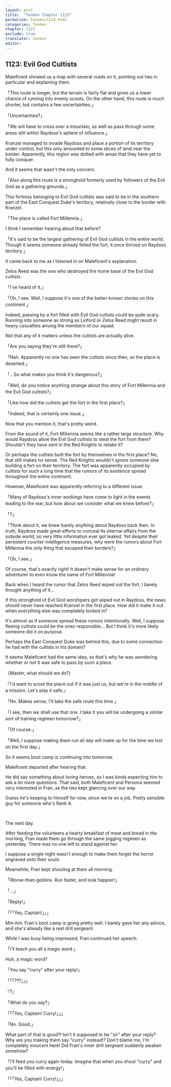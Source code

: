 ```yaml
---
layout: post
title:  "TenKen Chapter 1123"
permalink: Tenken/1123.html
categories: TenKen
chapter: 1123
exclude: true
translator: Seeker
editor: 
---
```

<h2>1123: Evil God Cultists</h2>

Maleficent showed us a map with several roads on it, pointing out two in particular and explaining them.

「This route is longer, but the terrain is fairly flat and gives us a lower chance of running into enemy scouts. On the other hand, this route is much shorter, but contains a few uncertainties.」

「Uncertainties?」

「We will have to cross over a mountain, as well as pass through some areas still within Raydoss's sphere of influence.」

Kranzel managed to invade Raydoss and place a portion of its territory under control, but this only amounted to some slices of land near the border. Apparently, this region was dotted with areas that they have yet to fully conquer.

And it seems that wasn't the only concern.

「Also along this route is a stronghold formerly used by followers of the Evil God as a gathering grounds.」

This fortress belonging to Evil God cultists was said to be in the southern part of the East Conquest Duke's territory, relatively close to the border with Kranzel.

「The place is called Fort Millennia.」

I think I remember hearing about that before?

「It's said to be the largest gathering of Evil God cultists in the entire world. Though it seems someone already felled the fort, it once thrived on Raydoss territory.」

It came back to me as I listened in on Maleficent's explanation.

Zelos Reed was the one who destroyed the home base of the Evil God cultists.

「I've heard of it.」

「Oh, I see. Well, I suppose it's one of the better-known stories on this continent.」

Indeed, passing by a fort filled with Evil God cultists could be quite scary. Running into someone as strong as Linford or Zelos Reed might result in heavy casualties among the members of our squad.

Not that any of it matters unless the cultists are actually alive.

「Are you saying they're still there?」

「Nah. Apparently no one has seen the cultists since then, so the place is deserted.」

「...So what makes you think it's dangerous?」

「Well, do you notice anything strange about this story of Fort Millennia and the Evil God cultists?」

「Like how did the cultists get the fort in the first place?」

「Indeed, that is certainly one issue.」

Now that you mention it, that's pretty weird.

From the sound of it, Fort Millennia seems like a rather large structure. Why would Raydoss allow the Evil God cultists to steal the fort from them? Shouldn't they have sent in the Red Knights to retake it?

Or perhaps the cultists built the fort by themselves in the first place? No, that still makes no sense. The Red Knights wouldn't ignore someone else building a fort on their territory. The fort was apparently occupied by cultists for such a long time that the rumors of its existence spread throughout the entire continent.

However, Maleficent was apparently referring to a different issue.

「Many of Raydoss's inner workings have come to light in the events leading to the war, but how about we consider what we knew before?」

「?」

「Think about it, we knew barely anything about Raydoss back then. In truth, Raydoss made great efforts to conceal its internal affairs from the outside world, so very little information ever got leaked. Yet despite their persistent counter-intelligence measures, why were the rumors about Fort Millennia the only thing that escaped their borders?」

「Oh, I see.」

Of course, that's exactly right! It doesn't make sense for an ordinary adventurer to even know the name of Fort Millennia!

Back when I heard the rumor that Zelos Reed wiped out the fort, I barely thought anything of it...

If this stronghold of Evil God worshipers got wiped out in Raydoss, the news should never have reached Kranzel in the first place. How did it make it out when everything else was completely locked in?

It's almost as if someone spread these rumors intentionally. Well, I suppose fleeing cultists could be the ones responsible... But I think it's more likely someone did it on purpose.

Perhaps the East Conquest Duke was behind this, due to some connection he had with the cultists in his domain?

It seems Maleficent had the same idea, so that's why he was wondering whether or not it was safe to pass by such a place.

（Master, what should we do?）

『I'd want to scout the place out if it was just us, but we're in the middle of a mission. Let's play it safe.』

「Nn. Makes sense, I'll take the safe route this time.」

「I see, then we shall use that one. I take it you will be undergoing a similar sort of training regimen tomorrow?」

「Of course.」

「Well, I suppose making them run all day will make up for the time we lost on the first day.」

So it seems boot camp is continuing into tomorrow.

Maleficent departed after hearing that.

He did say something about loving heroes, so I was kinda expecting him to ask a lot more questions. That said, both Maleficent and Persona seemed very interested in Fran, as the two kept glancing over our way.

Guess he's keeping to himself for now, since we're on a job. Pretty sensible guy for someone who's Rank A.

<br/>

The next day.

After feeding the volunteers a hearty breakfast of meat and bread in the morning, Fran made them go through the same jogging regimen as yesterday. There was no one left to stand against her.

I suppose a single night wasn't enough to make them forget the horror engraved onto their souls.

Meanwhile, Fran kept shouting at them all morning.

「Worse-than-goblins. Run faster, and look happier!」

「...」

「Reply!」

「「「Yes, Captain!」」」

Mm-hm. Fran's boot camp is going pretty well. I barely gave her any advice, and she's already like a real drill sergeant.

While I was busy being impressed, Fran continued her speech.

「I'll teach you all a magic word.」

Huh, a magic word?

「You say "curry" after your reply!」

「「「???」」」

『?』

「What do you say?」

「「「Yes, Captain! Curry!」」」

「Nn. Good.」

What part of that is good?! Isn't it supposed to be "sir" after your reply? Why are you making them say "curry" instead!? Don't blame me, I'm completely innocent here! Did Fran's inner drill sergeant suddenly awaken somehow?

「I'll feed you curry again today. Imagine that when you shout "curry" and you'll be filled with energy!」

「「「Yes, Captain! Curry!」」」



